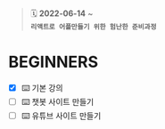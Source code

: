 > :spiral_calendar: __2022-06-14__ ~<br/>
> __`리액트로 어플만들기 위한 험난한 준비과정`__

# BEGINNERS
- [x] :keyboard: 기본 강의
- [ ] :keyboard: 챗봇 사이트 만들기
- [ ] :keyboard: 유튜브 사이트 만들기